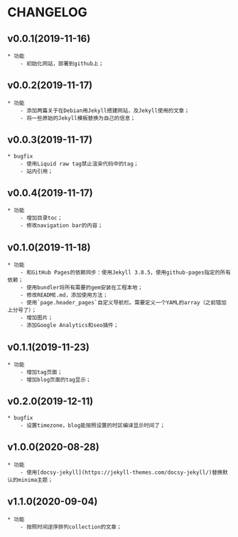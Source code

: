 # CHANGELOG
## v0.0.1(2019-11-16)
    * 功能
        - 初始化网站，部署到github上；

## v0.0.2(2019-11-17)
    * 功能
        - 添加两篇关于在Debian用Jekyll搭建网站，及Jekyll使用的文章；
        - 将一些原始的Jekyll模板替换为自己的信息；

## v0.0.3(2019-11-17)
    * bugfix
        - 使用Liquid raw tag禁止渲染代码中的tag；
        - 站内引用；

## v0.0.4(2019-11-17)
    * 功能
        - 增加目录toc；
        - 修改navigation bar的内容；

## v0.1.0(2019-11-18)
    * 功能
        - 和GitHub Pages的依赖同步：使用Jekyll 3.8.5，使用github-pages指定的所有依赖；
        - 使用bundler将所有需要的gem安装在工程本地；
        - 修改README.md，添加使用方法；
        - 使用`page.header_pages`自定义导航栏。需要定义一个YAML的array（之前错加上分号了）；
        - 增加图片；
        - 添加Google Analytics和seo插件；

## v0.1.1(2019-11-23)
    * 功能
        - 增加tag页面；
        - 增加blog页面的tag显示；

## v0.2.0(2019-12-11)
    * bugfix
        - 设置timezone，blog能按照设置的时区编译显示时间了；

## v1.0.0(2020-08-28)
    * 功能
        - 使用[docsy-jekyll](https://jekyll-themes.com/docsy-jekyll/)替换默认的minima主题；

## v1.1.0(2020-09-04)
    * 功能
        - 按照时间逆序排列collection的文章；
